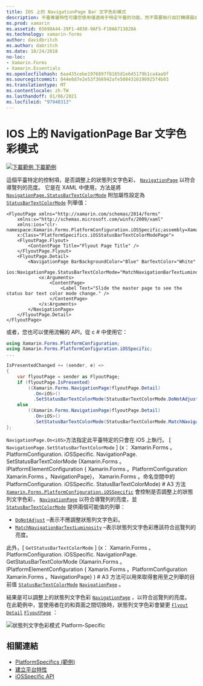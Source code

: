 ```yaml
---
title: IOS 上的 NavigationPage Bar 文字色彩模式
description: 平臺專屬特性可讓您使用僅適用于特定平臺的功能，而不需要執行自訂轉譯器或效果。 本文說明如何使用 iOS 平臺特定的，控制 NavigationPage 上的狀態列文字色彩是否符合導覽列的亮度。
ms.prod: xamarin
ms.assetid: 03698A44-39F1-4030-9AF5-F10A6713828A
ms.technology: xamarin-forms
author: davidbritch
ms.author: dabritch
ms.date: 10/24/2018
no-loc:
- Xamarin.Forms
- Xamarin.Essentials
ms.openlocfilehash: 6aa435cebe1976897f8165d1e645179b1ca4aa9f
ms.sourcegitcommit: 044e8d7e2e53f366942afe5084316198925f4b03
ms.translationtype: MT
ms.contentlocale: zh-TW
ms.lasthandoff: 01/06/2021
ms.locfileid: "97940313"
---
```

# <a name="navigationpage-bar-text-color-mode-on-ios"></a>IOS 上的 NavigationPage Bar 文字色彩模式

[![下載範例](~/media/shared/download.png) 下載範例](/samples/xamarin/xamarin-forms-samples/userinterface-platformspecifics)

這個平臺特定的控制項，是否調整上的狀態列文字色彩， [`NavigationPage`](xref:Xamarin.Forms.NavigationPage) 以符合導覽列的亮度。 它是在 XAML 中使用，方法是將 [`NavigationPage.StatusBarTextColorMode`](xref:Xamarin.Forms.PlatformConfiguration.iOSSpecific.NavigationPage.StatusBarTextColorModeProperty) 附加屬性設定為 [`StatusBarTextColorMode`](xref:Xamarin.Forms.PlatformConfiguration.iOSSpecific.StatusBarTextColorMode) 列舉值：

```xaml
<FlyoutPage xmlns="http://xamarin.com/schemas/2014/forms"
    xmlns:x="http://schemas.microsoft.com/winfx/2009/xaml"
    xmlns:ios="clr-namespace:Xamarin.Forms.PlatformConfiguration.iOSSpecific;assembly=Xamarin.Forms.Core"
    x:Class="PlatformSpecifics.iOSStatusBarTextColorModePage">
    <FlyoutPage.Flyout>
        <ContentPage Title="Flyout Page Title" />
    </FlyoutPage.Flyout>
    <FlyoutPage.Detail>
        <NavigationPage BarBackgroundColor="Blue" BarTextColor="White"
                        ios:NavigationPage.StatusBarTextColorMode="MatchNavigationBarTextLuminosity">
            <x:Arguments>
                <ContentPage>
                    <Label Text="Slide the master page to see the status bar text color mode change." />
                </ContentPage>
            </x:Arguments>
        </NavigationPage>
    </FlyoutPage.Detail>
</FlyoutPage>

```

或者，您也可以使用流暢的 API，從 c # 中使用它：

```csharp
using Xamarin.Forms.PlatformConfiguration;
using Xamarin.Forms.PlatformConfiguration.iOSSpecific;
...

IsPresentedChanged += (sender, e) =>
{
    var flyoutPage = sender as FlyoutPage;
    if (flyoutPage.IsPresented)
        ((Xamarin.Forms.NavigationPage)flyoutPage.Detail)
          .On<iOS>()
          .SetStatusBarTextColorMode(StatusBarTextColorMode.DoNotAdjust);
    else
        ((Xamarin.Forms.NavigationPage)flyoutPage.Detail)
          .On<iOS>()
          .SetStatusBarTextColorMode(StatusBarTextColorMode.MatchNavigationBarTextLuminosity);
};
```

`NavigationPage.On<iOS>`方法指定此平臺特定的只會在 iOS 上執行。 [ `NavigationPage.SetStatusBarTextColorMode` ] (x： Xamarin.Forms 。PlatformConfiguration. iOSSpecific. NavigationPage. SetStatusBarTextColorMode (Xamarin.Forms 。IPlatformElementConfiguration { Xamarin.Forms 。PlatformConfiguration Xamarin.Forms 。NavigationPage}， Xamarin.Forms 。命名空間中的 PlatformConfiguration. iOSSpecific. StatusBarTextColorMode) # A3 方法 [`Xamarin.Forms.PlatformConfiguration.iOSSpecific`](xref:Xamarin.Forms.PlatformConfiguration.iOSSpecific) 會控制是否調整上的狀態列文字色彩， [`NavigationPage`](xref:Xamarin.Forms.NavigationPage) 以符合導覽列的亮度，並 [`StatusBarTextColorMode`](xref:Xamarin.Forms.PlatformConfiguration.iOSSpecific.StatusBarTextColorMode) 提供兩個可能值的列舉：

- [`DoNotAdjust`](xref:Xamarin.Forms.PlatformConfiguration.iOSSpecific.StatusBarTextColorMode.DoNotAdjust) –表示不應調整狀態列文字色彩。
- [`MatchNavigationBarTextLuminosity`](xref:Xamarin.Forms.PlatformConfiguration.iOSSpecific.StatusBarTextColorMode.MatchNavigationBarTextLuminosity) –表示狀態列文字色彩應該符合巡覽列的亮度。

此外，[ `GetStatusBarTextColorMode` ] (x： Xamarin.Forms 。PlatformConfiguration. iOSSpecific. NavigationPage. GetStatusBarTextColorMode (Xamarin.Forms 。IPlatformElementConfiguration { Xamarin.Forms 。PlatformConfiguration Xamarin.Forms 。NavigationPage} ) # A3 方法可以用來取得套用至之列舉的目前值 [`StatusBarTextColorMode`](xref:Xamarin.Forms.PlatformConfiguration.iOSSpecific.StatusBarTextColorMode) [`NavigationPage`](xref:Xamarin.Forms.NavigationPage) 。

結果是可以調整上的狀態列文字色彩 [`NavigationPage`](xref:Xamarin.Forms.NavigationPage) ，以符合巡覽列的亮度。 在此範例中，當使用者在的和頁面之間切換時，狀態列文字色彩會變更 [`Flyout`](xref:Xamarin.Forms.FlyoutPage.Flyout) [`Detail`](xref:Xamarin.Forms.FlyoutPage.Detail) [`FlyoutPage`](xref:Xamarin.Forms.FlyoutPage) ：

![狀態列文字色彩模式 Platform-Specific](status-bar-text-color-images/status-bar-text-color-mode.png)

## <a name="related-links"></a>相關連結

- [PlatformSpecifics (範例) ](/samples/xamarin/xamarin-forms-samples/userinterface-platformspecifics)
- [建立平台特性](~/xamarin-forms/platform/platform-specifics/index.md#creating-platform-specifics)
- [iOSSpecific API](xref:Xamarin.Forms.PlatformConfiguration.iOSSpecific)
